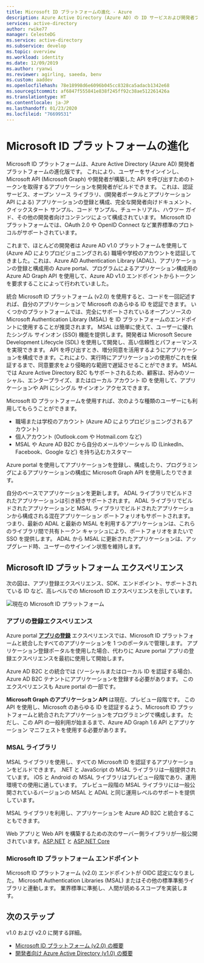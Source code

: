 ```yaml
---
title: Microsoft ID プラットフォームの進化 - Azure
description: Azure Active Directory (Azure AD) の ID サービスおよび開発者プラットフォームの進化版である Microsoft ID プラットフォームについて説明します。
services: active-directory
author: rwike77
manager: CelesteDG
ms.service: active-directory
ms.subservice: develop
ms.topic: overview
ms.workload: identity
ms.date: 12/09/2019
ms.author: ryanwi
ms.reviewer: agirling, saeeda, benv
ms.custom: aaddev
ms.openlocfilehash: 78e18998d6e6096b045cc8328ca5adacb1342e68
ms.sourcegitcommit: af6847f555841e838f245ff92c38ae512261426a
ms.translationtype: HT
ms.contentlocale: ja-JP
ms.lasthandoff: 01/23/2020
ms.locfileid: "76699531"
---
```

# <a name="evolution-of-microsoft-identity-platform"></a>Microsoft ID プラットフォームの進化

Microsoft ID プラットフォームは、Azure Active Directory (Azure AD) 開発者プラットフォームの進化版です。 これにより、ユーザーをサインインし、Microsoft API (Microsoft Graph) や開発者が構築した API を呼び出すためのトークンを取得するアプリケーションを開発者がビルドできます。 これは、認証サービス、オープン ソース ライブラリ、(開発者ポータルとアプリケーション API による) アプリケーションの登録と構成、完全な開発者向けドキュメント、クイックスタート サンプル、コード サンプル、チュートリアル、ハウツー ガイド、その他の開発者向けコンテンツによって構成されています。 Microsoft ID プラットフォームでは、OAuth 2.0 や OpenID Connect など業界標準のプロトコルがサポートされています。

これまで、ほとんどの開発者は Azure AD v1.0 プラットフォームを使用して (Azure AD によりプロビジョニングされる) 職場や学校のアカウントを認証してきました。これは、Azure AD Authentication Library (ADAL)、アプリケーションの登録と構成用の Azure portal、プログラムによるアプリケーション構成用の Azure AD Graph API を使用して、Azure AD v1.0 エンドポイントからトークンを要求することによって行われていました。

統合 Microsoft ID プラットフォーム (v2.0) を使用すると、コードを一回記述すれば、自分のアプリケーションで Microsoft のあらゆる ID を認証できます。 いくつかのプラットフォームでは、完全にサポートされているオープンソースの Microsoft Authentication Library (MSAL) を ID プラットフォームのエンドポイントに使用することが推奨されます。 MSAL は簡単に使えて、ユーザーに優れたシングル サインオン (SSO) 機能を提供します。開発者は Microsoft Secure Development Lifecycle (SDL) を使用して開発し、高い信頼性とパフォーマンスを実現できます。 API を呼び出すとき、増分同意を活用するようにアプリケーションを構成できます。これにより、実行時にアプリケーションの使用がこれを保証するまで、同意要求をより侵略的な範囲で遅延させることができます。  MSAL では Azure Active Directory B2C もサポートされるため、顧客は、好みのソーシャル、エンタープライズ、またはローカル アカウント ID を使用して、アプリケーションや API にシングル サインオン アクセスできます。

Microsoft ID プラットフォームを使用すれば、次のような種類のユーザーにも利用してもらうことができます。

- 職場または学校のアカウント (Azure AD によりプロビジョニングされるアカウント)
- 個人アカウント (Outlook.com や Hotmail.com など)
- MSAL や Azure AD B2C から自分のメールやソーシャル ID (LinkedIn、Facebook、Google など) を持ち込むカスタマー

Azure portal を使用してアプリケーションを登録し、構成したり、プログラミングによるアプリケーションの構成に Microsoft Graph API を使用したりできます。

自分のペースでアプリケーションを更新します。 ADAL ライブラリでビルドされたアプリケーションは引き続きサポートされます。 ADAL ライブラリでビルドされたアプリケーションと MSAL ライブラリでビルドされたアプリケーションから構成される混在アプリケーション ポートフォリオもサポートされます。 つまり、最新の ADAL と最新の MSAL を利用するアプリケーションは、これらのライブラリ間で共有トークン キャッシュにより、ポートフォリオをまたいで SSO を提供します。 ADAL から MSAL に更新されたアプリケーションは、アップグレード時、ユーザーのサインイン状態を維持します。

## <a name="microsoft-identity-platform-experience"></a>Microsoft ID プラットフォーム エクスペリエンス

次の図は、アプリ登録エクスペリエンス、SDK、エンドポイント、サポートされている ID など、高レベルでの Microsoft ID エクスペリエンスを示しています。

![現在の Microsoft ID プラットフォーム](./media/about-microsoft-identity-platform/about-microsoft-identity-platform.svg)

### <a name="app-registration-experience"></a>アプリの登録エクスペリエンス

Azure portal **[アプリの登録](https://go.microsoft.com/fwlink/?linkid=2083908)** エクスペリエンスでは、Microsoft ID プラットフォームと統合したすべてのアプリケーションを 1 つのポータルで管理します。 アプリケーション登録ポータルを使用した場合、代わりに Azure portal アプリの登録エクスペリエンスを最初に使用して開始します。

Azure AD B2C との統合では (ソーシャルまたはローカル ID を認証する場合)、Azure AD B2C テナントにアプリケーションを登録する必要があります。 このエクスペリエンスも Azure portal の一部です。

**Microsoft Graph のアプリケーション API** は現在、プレビュー段階です。 この API を使用し、Microsoft のあらゆる ID を認証するよう、Microsoft ID プラットフォームと統合されたアプリケーションをプログラミングで構成します。 ただし、この API の一般利用が始まるまで、Azure AD Graph 1.6 API とアプリケーション マニフェストを使用する必要があります。

### <a name="msal-libraries"></a>MSAL ライブラリ

MSAL ライブラリを使用し、すべての Microsoft ID を認証するアプリケーションをビルドできます。 .NET と JavaScript の MSAL ライブラリは一般提供されています。 iOS と Android の MSAL ライブラリはプレビュー段階であり、運用環境での使用に適しています。 プレビュー段階の MSAL ライブラリには一般公開されているバージョンの MSAL と ADAL と同じ運用レベルのサポートを提供しています。

MSAL ライブラリを利用し、アプリケーションを Azure AD B2C と統合することもできます。

Web アプリと Web API を構築するための次のサーバー側ライブラリが一般公開されています。[ASP.NET](https://docs.microsoft.com/aspnet/overview) と [ASP.NET Core](https://docs.microsoft.com/aspnet/core/?view=aspnetcore-2.2)

### <a name="microsoft-identity-platform-endpoint"></a>Microsoft ID プラットフォーム エンドポイント

Microsoft ID プラットフォーム (v2.0) エンドポイントが OIDC 認定になりました。 Microsoft Authentication Libraries (MSAL) またはその他の標準準拠ライブラリと連動します。 業界標準に準拠し、人間が読めるスコープを実装します。

## <a name="next-steps"></a>次のステップ

v1.0 および v2.0 に関する詳細。

* [Microsoft ID プラットフォーム (v2.0) の概要](v2-overview.md)
* [開発者向け Azure Active Directory (v1.0) の概要](v1-overview.md)
